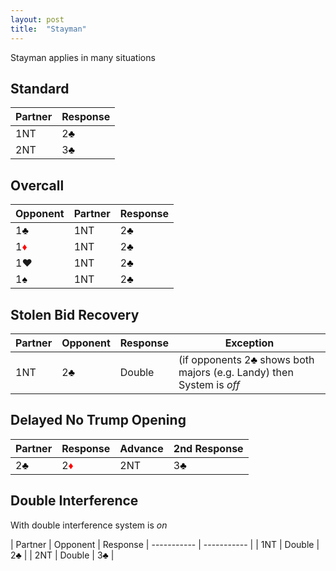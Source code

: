 ```yaml
---
layout: post
title:  "Stayman"
---
```


Stayman applies in many situations

## Standard

| Partner | Response |
| ----------- | ----------- |
| 1NT | 2<font style='color:black;'>&clubs;</font> |
| 2NT | 3<font style='color:black;'>&clubs;</font>  |

## Overcall

| Opponent | Partner | Response |
| ----------- | ----------- | ----------- |
| 1<font style='color:black;'>&clubs;</font> | 1NT | 2<font style='color:black;'>&clubs;</font> |
| 1<font style='color:red;'>&diams;</font> | 1NT | 2<font style='color:black;'>&clubs;</font> |
| 1<font style='color:heart;'>&hearts;</font> | 1NT | 2<font style='color:black;'>&clubs;</font> |
| 1<font style='color:black;'>&spades;</font> | 1NT | 2<font style='color:black;'>&clubs;</font> |


## Stolen Bid Recovery

| Partner | Opponent | Response | Exception |
| ----------- | ----------- | ----------- | ----------- |
| 1NT | 2<font style='color:black;'>&clubs;</font> | Double | (if opponents 2<font style='color:black;'>&clubs;</font> shows both majors (e.g. Landy) then System is *off* |

## Delayed No Trump Opening

| Partner | Response | Advance | 2nd Response |
| ----------- | ----------- | ----------- | ----------- |
| 2<font style='color:black;'>&clubs;</font> | 2<font style='color:red;'>&diams;</font> | 2NT | 3<font style='color:black;'>&clubs;</font> |

## Double Interference

With double interference system is _on_

| Partner | Opponent | Response
| ----------- | ----------- |
| 1NT | Double | 2<font style='color:black;'>&clubs;</font> |
| 2NT |  Double | 3<font style='color:black;'>&clubs;</font>  |
